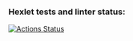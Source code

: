 ### Hexlet tests and linter status:
[![Actions Status](https://github.com/Turich79/java-project-99/actions/workflows/hexlet-check.yml/badge.svg)](https://github.com/Turich79/java-project-99/actions)